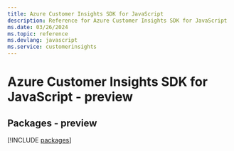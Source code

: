 ```yaml
---
title: Azure Customer Insights SDK for JavaScript
description: Reference for Azure Customer Insights SDK for JavaScript
ms.date: 03/26/2024
ms.topic: reference
ms.devlang: javascript
ms.service: customerinsights
---
```

# Azure Customer Insights SDK for JavaScript - preview
## Packages - preview
[!INCLUDE [packages](customer-insights-index.md)]